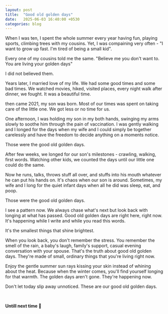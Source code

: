 ```yaml
---
layout: post
title:  "Good old golden days"
date:   2025-06-03 16:40:00 +0530
categories: blog
---
```


When I was ten, I spent the whole summer every year having fun, playing sports, climbing trees with my cousins. Yet, I was compaining very often - "I want to grow up fast. I'm tired of being a small kid".

Every one of my cousins told me the same. "Believe me you don't want to. You are living your golden days"

I did not believed them.

Years later, I married love of my life. We had some good times and some bad times. We watched movies, hiked, visited places, every night walk after dinner, we fought. It was a beautiful time.

then came 2021, my son was born. Most of our times was spent on taking care of the little one. We got less or no time for us.

One afternoon, I was holding my son in my both hands, swinging my arms slowly to soothe him through the pain of vaccination. I was gently walking and I longed for the days when my wife and I could simply be together carelessly and have the freedom to decide anything on a moments notice.

Those were the good old golden days.

After few weeks, we longed for our son's milestones - crawling, walking, first words. Watching other kids, we counted the days until our little one could do the same.

Now he runs, talks, throws stuff all over, and stuffs into his mouth whatever he can put his hands on. It's chaos when our son is around. Sometimes, my wife and I long for the quiet infant days when all he did was sleep, eat, and poop.

Those were the good old golden days.

I see a pattern now. We always chase what's next but look back with longing at what has passed. Good old golden days are right here, right now. It's happening while I write and while you read this words.

It's the smallest things that shine brightest. 

When you look back, you don't remember the stress. You remember the smell of the rain, a baby's laugh, family's support, casual evening conversation with your spouse. That's the truth about good old golden days. They're made of small, ordinary things that you're living right now.

Enjoy the gentle summer sun rays kissing your skin instead of whining about the heat. Because when the winter comes, you'll find yourself longing for that warmth. The golden days aren't gone. They're happening now.

Don't let today slip away unnoticed. These are our good old golden days.


<br />

**Untill next time 👋**